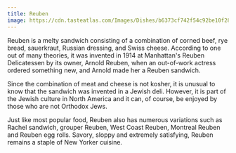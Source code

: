 ```yaml
---
title: Reuben
image: https://cdn.tasteatlas.com/Images/Dishes/b6373cf742f54c92be10f28b386be6b1.jpg?w=905&h=510
---
```


Reuben is a melty sandwich consisting of a combination of corned beef, rye bread, sauerkraut, Russian dressing, and Swiss cheese. According to one out of many theories, it was invented in 1914 at Manhattan's Reuben Delicatessen by its owner, Arnold Reuben, when an out-of-work actress ordered something new, and Arnold made her a Reuben sandwich.

Since the combination of meat and cheese is not kosher, it is unusual to know that the sandwich was invented in a Jewish deli. However, it is part of the Jewish culture in North America and it can, of course, be enjoyed by those who are not Orthodox Jews.

Just like most popular food, Reuben also has numerous variations such as Rachel sandwich, grouper Reuben, West Coast Reuben, Montreal Reuben and Reuben egg rolls. Savory, sloppy and extremely satisfying, Reuben remains a staple of New Yorker cuisine.
